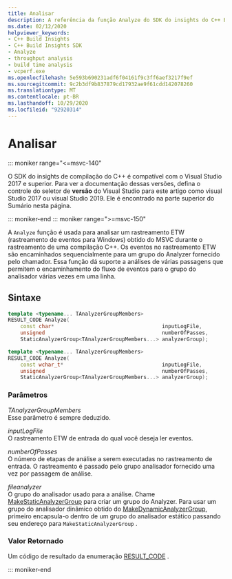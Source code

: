 ```yaml
---
title: Analisar
description: A referência da função Analyze do SDK do insights do C++ Build.
ms.date: 02/12/2020
helpviewer_keywords:
- C++ Build Insights
- C++ Build Insights SDK
- Analyze
- throughput analysis
- build time analysis
- vcperf.exe
ms.openlocfilehash: 5e593b690231adf6f04161f9c3ff6aef3217f9ef
ms.sourcegitcommit: 9c2b3df9b837879cd17932ae9f61cdd142078260
ms.translationtype: MT
ms.contentlocale: pt-BR
ms.lasthandoff: 10/29/2020
ms.locfileid: "92920314"
---
```

# <a name="analyze"></a>Analisar

::: moniker range="<=msvc-140"

O SDK do insights de compilação do C++ é compatível com o Visual Studio 2017 e superior. Para ver a documentação dessas versões, defina o controle do seletor de **versão** do Visual Studio para este artigo como visual Studio 2017 ou visual Studio 2019. Ele é encontrado na parte superior do Sumário nesta página.

::: moniker-end
::: moniker range=">=msvc-150"

A `Analyze` função é usada para analisar um rastreamento ETW (rastreamento de eventos para Windows) obtido do MSVC durante o rastreamento de uma compilação C++. Os eventos no rastreamento ETW são encaminhados sequencialmente para um grupo do Analyzer fornecido pelo chamador. Essa função dá suporte a análises de várias passagens que permitem o encaminhamento do fluxo de eventos para o grupo do analisador várias vezes em uma linha.

## <a name="syntax"></a>Sintaxe

```cpp
template <typename... TAnalyzerGroupMembers>
RESULT_CODE Analyze(
    const char*                                   inputLogFile,
    unsigned                                      numberOfPasses,
    StaticAnalyzerGroup<TAnalyzerGroupMembers...> analyzerGroup);

template <typename... TAnalyzerGroupMembers>
RESULT_CODE Analyze(
    const wchar_t*                                inputLogFile,
    unsigned                                      numberOfPasses,
    StaticAnalyzerGroup<TAnalyzerGroupMembers...> analyzerGroup);
```

### <a name="parameters"></a>Parâmetros

*TAnalyzerGroupMembers*\
Esse parâmetro é sempre deduzido.

*inputLogFile*\
O rastreamento ETW de entrada do qual você deseja ler eventos.

*numberOfPasses*\
O número de etapas de análise a serem executadas no rastreamento de entrada. O rastreamento é passado pelo grupo analisador fornecido uma vez por passagem de análise.

*fileanalyzer*\
O grupo do analisador usado para a análise. Chame [MakeStaticAnalyzerGroup](make-static-analyzer-group.md) para criar um grupo do Analyzer. Para usar um grupo do analisador dinâmico obtido do [MakeDynamicAnalyzerGroup](make-dynamic-analyzer-group.md), primeiro encapsula-o dentro de um grupo do analisador estático passando seu endereço para `MakeStaticAnalyzerGroup` .

### <a name="return-value"></a>Valor Retornado

Um código de resultado da enumeração [RESULT_CODE](../other-types/result-code-enum.md) .

::: moniker-end
